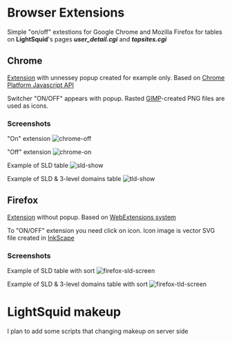 # Browser Extensions
Simple "on/off" extestions for Google Chrome and Mozilla Firefox for tables on **LightSquid**'s pages **_user_detail.cgi_** and **_topsites.cgi_**

## Chrome
[Extension](https://chrome.google.com/webstore/detail/lightsquid-domain-tables/fafccnlhnfddlpgalmebpmnokiegldca?hl=en) with unnessey popup created for example only. Based on [Chrome Platform Javascript API](https://developer.chrome.com/extensions/api_index)

Switcher "ON/OFF" appears with popup. Rasted [GIMP](https://www.gimp.org/)-created PNG files are used as icons.

### Screenshots

"On" extension
![chrome-off](https://cloud.githubusercontent.com/assets/27973529/25432321/a3bc4fce-2a8c-11e7-95d1-2b701fbb677c.png)

"Off" extension
![chrome-on](https://cloud.githubusercontent.com/assets/27973529/25432319/a3b9b1f6-2a8c-11e7-987c-6cd436144ef6.png)

Example of SLD table
![sld-show](https://cloud.githubusercontent.com/assets/27973529/25432322/a3bd419a-2a8c-11e7-933b-29ea9201cf02.png)

Example of SLD & 3-level domains table
![tld-show](https://cloud.githubusercontent.com/assets/27973529/25432320/a3bbdf6c-2a8c-11e7-9225-9ef5489ec62f.png)

## Firefox
[Extension](https://addons.mozilla.org/addon/lightsquid-domain-tables/) without popup. Based on [WebExtensions system](https://developer.mozilla.org/Add-ons/WebExtensions)

To "ON/OFF" extension you need click on icon. Icon image is vector SVG file created in [InkScape](https://inkscape.org/)

### Screenshots

Example of SLD table with sort
![firefox-sld-screen](https://cloud.githubusercontent.com/assets/27973529/25848008/2f35f332-34c1-11e7-9c71-5a5b54415e03.png)

Example of SLD & 3-level domains table with sort
![firefox-tld-screen](https://cloud.githubusercontent.com/assets/27973529/25848009/2f3c5880-34c1-11e7-83b5-5a65c0ffb810.png)

# LightSquid makeup
I plan to add some scripts that changing makeup on server side